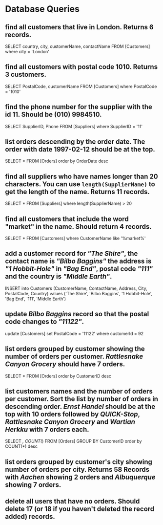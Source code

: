 # Database Queries

## find all customers that live in London. Returns 6 records.
SELECT country, city, customerName, contactName
FROM [Customers]
where city = 'London'

## find all customers with postal code 1010. Returns 3 customers.
SELECT PostalCode, customerName
FROM [Customers]
where PostalCode = '1010'

## find the phone number for the supplier with the id 11. Should be (010) 9984510.
SELECT SupplierID, Phone
FROM [Suppliers]
where SupplierID = '11'

## list orders descending by the order date. The order with date 1997-02-12 should be at the top.
SELECT * 
FROM [Orders]
order by OrderDate desc

## find all suppliers who have names longer than 20 characters. You can use `length(SupplierName)` to get the length of the name. Returns 11 records.
SELECT * 
FROM [Suppliers]
where length(SupplierName) > 20

## find all customers that include the word "market" in the name. Should return 4 records.
SELECT * 
FROM [Customers]
where CustomerName like '%market%'

## add a customer record for _"The Shire"_, the contact name is _"Bilbo Baggins"_ the address is _"1 Hobbit-Hole"_ in _"Bag End"_, postal code _"111"_ and the country is _"Middle Earth"_.
INSERT into Customers (CustomerName, ContactName, Address, City, PostalCode, Country)
values ('The Shire', 'Bilbo Baggins', '1 Hobbit-Hole', 'Bag End', '111', 'Middle Earth')

## update _Bilbo Baggins_ record so that the postal code changes to _"11122"_.
update [Customers] set PostalCode = '11122'
where customerId = 92

## list orders grouped by customer showing the number of orders per customer. _Rattlesnake Canyon Grocery_ should have 7 orders.
SELECT * 
FROM [Orders]
order by CustomerID desc

## list customers names and the number of orders per customer. Sort the list by number of orders in descending order. _Ernst Handel_ should be at the top with 10 orders followed by _QUICK-Stop_, _Rattlesnake Canyon Grocery_ and _Wartian Herkku_ with 7 orders each.
SELECT *, COUNT(*)
FROM [Orders]
GROUP BY CustomerID
order by COUNT(*) desc

## list orders grouped by customer's city showing number of orders per city. Returns 58 Records with _Aachen_ showing 2 orders and _Albuquerque_ showing 7 orders.

## delete all users that have no orders. Should delete 17 (or 18 if you haven't deleted the record added) records.
